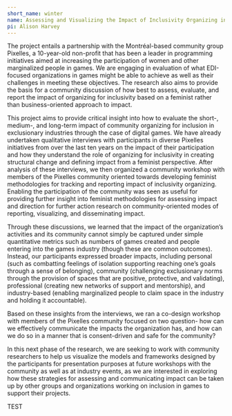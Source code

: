 ```yaml
---
short_name: winter
name: Assessing and Visualizing the Impact of Inclusivity Organizing in Digital Games
pi: Alison Harvey
---
```


The project entails a partnership with the Montréal-based community group Pixelles, a 10-year-old non-profit that has been a leader in programming initiatives aimed at increasing the participation of women and other marginalized people in games. We are engaging in evaluation of what EDI-focused organizations in games might be able to achieve as well as their challenges in meeting these objectives. The research also aims to provide the basis for a community discussion of how best to assess, evaluate, and report the impact of organizing for inclusivity based on a feminist rather than business-oriented approach to impact.  

This project aims to provide critical insight into how to evaluate the short-, medium-, and long-term impact of community organizing for inclusion in exclusionary industries through the case of digital games. We have already undertaken qualitative interviews with participants in diverse Pixelles initiatives from over the last ten years on the impact of their participation and how they understand the role of organizing for inclusivity in creating structural change and defining impact from a feminist perspective. After analysis of these interviews, we then organized a community workshop with members of the Pixelles community oriented towards developing feminist methodologies for tracking and reporting impact of inclusivity organizing. Enabling the participation of the community was seen as useful for providing further insight into feminist methodologies for assessing impact and direction for further action research on community-oriented modes of reporting, visualizing, and disseminating impact.  

Through these discussions, we learned that the impact of the organization’s activities and its community cannot simply be captured under simple quantitative metrics such as numbers of games created and people entering into the games industry (though these are common outcomes). Instead, our participants expressed broader impacts, including personal (such as combatting feelings of isolation supporting reaching one’s goals through a sense of belonging), community (challenging exclusionary norms through the provision of spaces that are positive, protective, and validating), professional (creating new networks of support and mentorship), and industry-based (enabling marginalized people to claim space in the industry and holding it accountable).  

Based on these insights from the interviews, we ran a co-design workshop with members of the Pixelles community focused on two question- how can we effectively communicate the impacts the organization has, and how can we do so in a manner that is consent-driven and safe for the community?  

In this next phase of the research, we are seeking to work with community researchers to help us visualize the models and frameworks designed by the participants for presentation purposes at future workshops with the community as well as at industry events, as we are interested in exploring how these strategies for assessing and communicating impact can be taken up by other groups and organizations working on inclusion in games to support their projects.

TEST
